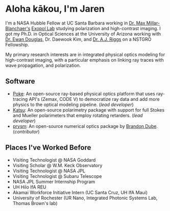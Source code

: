 # Aloha kākou, I'm Jaren

I'm a NASA Hubble Fellow at UC Santa Barbara working in [Dr. Max Millar-Blanchaer's](https://github.com/maxwellmb) [Exopol Lab](https://github.com/UCSB-Exoplanet-Polarimetry-Lab) studying polarization and high-contrast imaging. I got my Ph.D. in Optical Sciences at the University of Arizona working with [Dr. Ewan Douglas](https://github.com/douglase), Dr. Daewook Kim, and [Dr. A.J. Riggs](https://github.com/ajeldorado) on a NSTGRO Fellowship.

My primary research interests are in integrated physical optics modeling for high-contrast imaging, with a particular emphasis on linking ray traces with wave propagation, and polarization. 

## Software
- [Poke](https://github.com/Jashcraf/poke): An open-source ray-based physical optics platform that uses ray-tracing API's (Zemax, CODE V) to democratize ray data and add more physics to the optical modeling pipeline. (_lead developer_)
- [Katsu](https://github.com/Jashcraf/katsu): An open-source polarimetry package with support for full Stokes and Mueller polarimeters that employ rotating retarders. (_lead developer_)
- [prysm](https://github.com/brandondube/prysm): An open-source numerical optics package by [Brandon Dube](https://github.com/brandondube/). (_contributor_)

## Places I've Worked Before
- Visiting Technologist @ NASA Goddard
- Visiting Scholar @ W.M. Keck Observatory
- Visiting Technologist @ NASA JPL
- Visiting Technologist @ Subaru Telescope
- NASA JPL Summer Internship Program
- UH Hilo IfA REU
- Akamai Workforce Initiative Intern (UC Santa Cruz, UH IfA Maui)
- University of Rochester (UR Nano, Integrated Photonic Systems Lab, Thomas Brown's lab)

<!--
**Jashcraf/Jashcraf** is a ✨ _special_ ✨ repository because its `README.md` (this file) appears on your GitHub profile.

Here are some ideas to get you started:

- 🔭 I’m currently working on ...
- 🌱 I’m currently learning ...
- 👯 I’m looking to collaborate on ...
- 🤔 I’m looking for help with ...
- 💬 Ask me about ...
- 📫 How to reach me: ...
- 😄 Pronouns: ...
- ⚡ Fun fact: ...
-->
